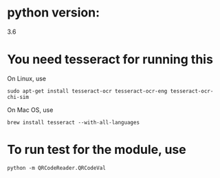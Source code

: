# python version: 
3.6
# You need tesseract for running this
On Linux, use
```
sudo apt-get install tesseract-ocr tesseract-ocr-eng tesseract-ocr-chi-sim
```

On Mac OS, use
```
brew install tesseract --with-all-languages
```

# To run test for the module, use
```
python -m QRCodeReader.QRCodeVal
```
